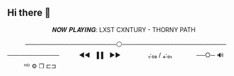 ## Hi there 👋

<!--
**XaDWRk7/XaDWRk7** is a ✨ _special_ ✨ repository because its `README.md` (this file) appears on your GitHub profile.

Here are some ideas to get you started:

- 🔭 I’m currently working on ...
- 🌱 I’m currently learning ...
- 👯 I’m looking to collaborate on ...
- 🤔 I’m looking for help with ...
- 💬 Ask me about ...
- 📫 How to reach me: ...
- 😄 Pronouns: ...
- ⚡ Fun fact: ...
-->

⠀⠀⠀⠀⠀⠀⠀⠀⠀⠀𝑵𝑶𝑾 𝑷𝑳𝑨𝒀𝑰𝑵𝑮: LXST CXNTURY - THORNY PATH

⠀⠀⠀⠀─────────────────────⚪────────────────────────────────────
⠀⠀⠀⠀◄◄⠀▐▐ ⠀►►⠀⠀　　⠀ ₁:₅₉ / ₄:₀₁　　　⠀ ──○─ 🔊⠀　　ᴴᴰ ⚙ ❐ ⊏⊐
